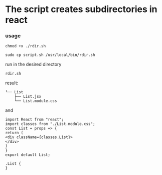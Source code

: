 # The script creates subdirectories in react
### usage
```
chmod +x ./rdir.sh
```
```
sudo cp script.sh /usr/local/bin/rdir.sh
```
run in the desired directory

```
rdir.sh
```
result:
```
└── List
    ├── List.jsx
    └── List.module.css
```
and
```
import React from "react";
import classes from "./List.module.css";
const List = props => {
return (
<div className={classes.List}>
</div>
)
} 
export default List;
```
```
.List {
}
```
